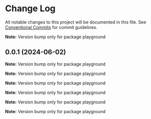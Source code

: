 # Change Log

All notable changes to this project will be documented in this file.
See [Conventional Commits](https://conventionalcommits.org) for commit guidelines.

**Note:** Version bump only for package playground

## 0.0.1 (2024-06-02)

**Note:** Version bump only for package playground

**Note:** Version bump only for package playground

**Note:** Version bump only for package playground

**Note:** Version bump only for package playground

**Note:** Version bump only for package playground

**Note:** Version bump only for package playground
